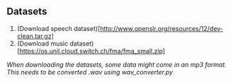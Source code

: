 ## Datasets
1. (Download speech dataset)[http://www.openslr.org/resources/12/dev-clean.tar.gz]
2. (Download music dataset)[https://os.unil.cloud.switch.ch/fma/fma_small.zip]

*When downloading the datasets, some data might come in an mp3 format. This needs to be converted .wav using wav_converter.py*